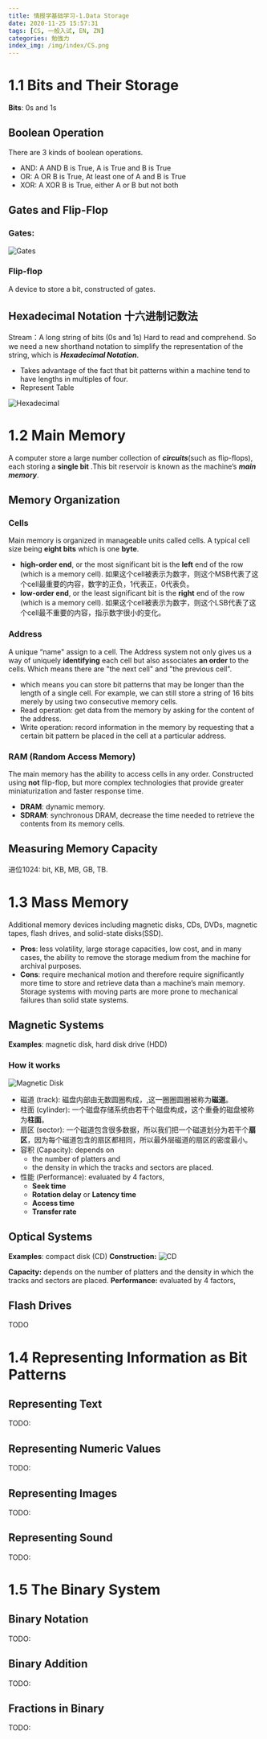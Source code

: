 ```yaml
---
title: 情报学基础学习-1.Data Storage
date: 2020-11-25 15:57:31
tags: [CS, 一般入试, EN, ZN]
categories: 勉強力
index_img: /img/index/CS.png
---
```

# 1.1 Bits and Their Storage
**Bits**: 0s and 1s
## Boolean Operation 
There are 3 kinds of boolean operations.
- AND: A AND B is True, A is True and B is True
- OR: A OR B is True, At least one of A and B is True
- XOR: A XOR B is True, either A or B but not both

## Gates and Flip-Flop
### Gates:
![Gates](/img/index/CS-overview/flip-flop.jpg)
### Flip-flop 
A device to store a bit, constructed of gates.
## Hexadecimal Notation 十六进制记数法
Stream：A long string of bits (0s and 1s)
Hard to read and comprehend. So we need a new shorthand notation to simplify the representation of the string, which is ***Hexadecimal Notation***.
- Takes advantage of the fact that bit patterns within a machine tend to have lengths in multiples of four.
- Represent Table 

![Hexadecimal](/img/index/CS-overview/Hexadecimal.jpg)

# 1.2 Main Memory
A computer store a large number collection of ***circuits***(such as flip-flops), each storing a **single bit** .This bit reservoir is known as the machine’s ***main memory***.
## Memory Organization
### Cells
Main memory is organized in manageable units called cells. A typical cell size being **eight bits** which is one **byte**.
- **high-order end**, or the most significant bit is the **left** end of the row (which is a memory cell).
    如果这个cell被表示为数字，则这个MSB代表了这个cell最重要的内容，数字的正负，1代表正，0代表负。
- **low-order end**,  or the least significant bit is the **right** end of the row (which is a memory cell).
    如果这个cell被表示为数字，则这个LSB代表了这个cell最不重要的内容，指示数字很小的变化。

### Address
A unique “name" assign to a cell. The Address system not only gives us a way of uniquely **identifying** each cell but also associates **an order** to the cells. Which means there are "the next cell" and "the previous cell".
- which means you can store bit patterns that may be longer than the length of a single cell. 
    For example, we can still store a string of 16 bits merely by using two consecutive memory cells.
- Read operation: get data from the memory by asking for the content of the address.
- Write operation: record information in the memory by requesting that a certain bit pattern be placed in the cell at a particular address.

### RAM (Random Access Memory)
The main memory has the ability to access cells in any order.
Constructed using **not** flip-flop, but more complex technologies that provide greater miniaturization and faster response time. 
- **DRAM**: dynamic memory.
- **SDRAM**: synchronous DRAM, decrease the time needed to retrieve the contents from its memory cells.

## Measuring Memory Capacity
进位1024: bit, KB, MB, GB, TB.

# 1.3 Mass Memory
Additional memory devices including magnetic disks, CDs, DVDs, magnetic tapes, flash drives, and solid-state disks(SSD).
- **Pros**: less volatility, large storage capacities, low cost, and in many cases, the ability to remove the storage medium from the machine for archival purposes.
- **Cons**: require mechanical motion and therefore require significantly more time to store and retrieve data than a machine’s main memory. Storage systems with moving parts are more prone to mechanical failures than solid state systems.

## Magnetic Systems
**Examples**: magnetic disk, hard disk drive (HDD)
### How it works 
![Magnetic Disk](/img/index/CS-overview/disk.jpg)
- 磁道 (track): 磁盘内部由无数圆圈构成，,这一圈圈圆圈被称为**磁道**。
- 柱面 (cylinder): 一个磁盘存储系统由若干个磁盘构成，这个重叠的磁盘被称为**柱面**。
- 扇区 (sector): 一个磁道包含很多数据，所以我们把一个磁道划分为若干个**扇区**，因为每个磁道包含的扇区都相同，所以最外层磁道的扇区的密度最小。
- 容积 (Capacity): depends on 
    - the number of platters and 
    - the density in which the tracks and sectors are placed.
- 性能 (Performance): evaluated by 4 factors,
    - **Seek time**
    - **Rotation delay** or **Latency time**
    - **Access time**
    - **Transfer rate**

## Optical Systems
**Examples**:  compact disk (CD)
**Construction:** 
![CD](/img/index/CS-overview/CD.jpg)

**Capacity:** depends on the number of platters and the density in which the tracks and sectors are placed.
**Performance:** evaluated by 4 factors,


## Flash Drives
TODO

# 1.4 Representing Information as Bit Patterns
## Representing Text
TODO:

## Representing Numeric Values
TODO:

## Representing Images
TODO:

## Representing Sound
TODO:

# 1.5 The Binary System
## Binary Notation
TODO:

## Binary Addition
TODO:

## Fractions in Binary
TODO: